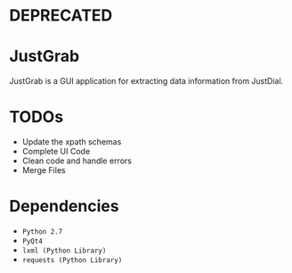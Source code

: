 # DEPRECATED
# JustGrab
JustGrab is a GUI application for extracting data information from JustDial.

# TODOs
* Update the xpath schemas
* Complete UI Code
* Clean code and handle errors
* Merge Files

# Dependencies
* `Python 2.7`
* `PyQt4`
* `lxml (Python Library)`
* `requests (Python Library)`
